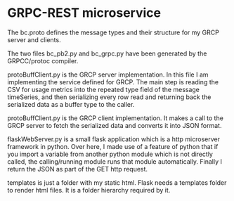 # GRPC-REST microservice

The bc.proto defines the message types and their structure for my GRCP server and clients.

The two files bc_pb2.py and bc_grpc.py have been generated by the GRPCC/protoc compiler.

protoBuffClient.py is the GRCP server implementation. In this file I am implementing the service defined for GRCP. The main step is reading the CSV for usage metrics into the repeated type field of the message timeSeries, and then serializing every row read and returning back the serialized data as a buffer type to the caller.

protoBuffClient.py is the GRCP client implementation. It makes a call to the GRCP server to fetch the serialized data and converts it into JSON format.

flaskWebServer.py is a small flask application which is a http microserver framework in python. Over here, I made use of a feature of python that if you import a variable from another python module which is not directly called, the calling/running module runs that module automatically. Finally I return the JSON as part of the GET http request.

templates is just a folder with my static html. Flask needs a templates folder to render html files. It is a folder hierarchy required by it.
